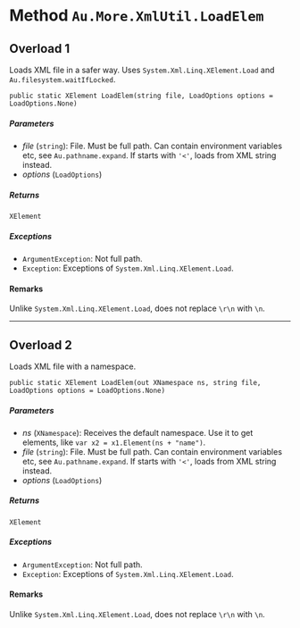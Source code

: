 # Method `Au.More.XmlUtil.LoadElem`

## Overload 1

Loads XML file in a safer way. Uses `System.Xml.Linq.XElement.Load` and `Au.filesystem.waitIfLocked`.

```
public static XElement LoadElem(string file, LoadOptions options = LoadOptions.None)
```

##### Parameters

- *file*  (`string`):
    File. Must be full path. Can contain environment variables etc, see `Au.pathname.expand`. If starts with `'<'`, loads from XML string instead.
- *options*  (`LoadOptions`)

##### Returns

`XElement`

##### Exceptions

- `ArgumentException`:
    Not full path.
- `Exception`:
    Exceptions of `System.Xml.Linq.XElement.Load`.

#### Remarks

Unlike `System.Xml.Linq.XElement.Load`, does not replace `\r\n` with `\n`.

* * *

## Overload 2

Loads XML file with a namespace.

```
public static XElement LoadElem(out XNamespace ns, string file, LoadOptions options = LoadOptions.None)
```

##### Parameters

- *ns*  (`XNamespace`):
    Receives the default namespace. Use it to get elements, like `var x2 = x1.Element(ns + "name")`.
- *file*  (`string`):
    File. Must be full path. Can contain environment variables etc, see `Au.pathname.expand`. If starts with `'<'`, loads from XML string instead.
- *options*  (`LoadOptions`)

##### Returns

`XElement`

##### Exceptions

- `ArgumentException`:
    Not full path.
- `Exception`:
    Exceptions of `System.Xml.Linq.XElement.Load`.

#### Remarks

Unlike `System.Xml.Linq.XElement.Load`, does not replace `\r\n` with `\n`.